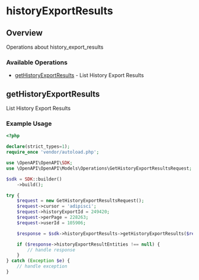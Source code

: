 # historyExportResults

## Overview

Operations about history_export_results

### Available Operations

* [getHistoryExportResults](#gethistoryexportresults) - List History Export Results

## getHistoryExportResults

List History Export Results

### Example Usage

```php
<?php

declare(strict_types=1);
require_once 'vendor/autoload.php';

use \OpenAPI\OpenAPI\SDK;
use \OpenAPI\OpenAPI\Models\Operations\GetHistoryExportResultsRequest;

$sdk = SDK::builder()
    ->build();

try {
    $request = new GetHistoryExportResultsRequest();
    $request->cursor = 'adipisci';
    $request->historyExportId = 249420;
    $request->perPage = 228263;
    $request->userId = 105906;

    $response = $sdk->historyExportResults->getHistoryExportResults($request);

    if ($response->historyExportResultEntities !== null) {
        // handle response
    }
} catch (Exception $e) {
    // handle exception
}
```
